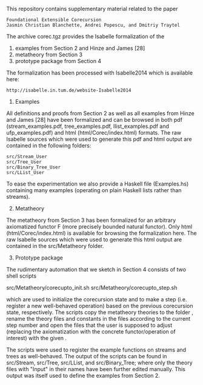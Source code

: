 This repository contains supplementary material related to the paper

    Foundational Extensible Corecursion
    Jasmin Christian Blanchette, Andrei Popescu, and Dmitriy Traytel

The archive corec.tgz provides the Isabelle formalization of the

  1. examples from Section 2 and Hinze and James [28]
  2. metatheory from Section 3
  3. prototype package from Section 4

The formalization has been processed with Isabelle2014 which is available here:

    http://isabelle.in.tum.de/website-Isabelle2014

1. Examples

All definitions and proofs from Section 2 as well as all examples from Hinze and
James [28] have been formalized and can be browsed in both pdf
(stream_examples.pdf, tree_examples.pdf, llist_examples.pdf and
ufp_examples.pdf) and html (html/Corec/index.html) formats. The raw Isabelle
sources which were used to generate this pdf and html output are contained in
the following folders:

    src/Stream_User
    src/Tree_User
    src/Binary_Tree_User
    src/LList_User

To ease the experimentation we also provide a Haskell file (Examples.hs)
containing many examples (operating on plain Haskell lists rather than streams).

2. Metatheory

The metatheory from Section 3 has been formalized for an arbitrary axiomatized
functor F (more precisely bounded natural functor). Only html
(html/Corec/index.html) is available for browsing the formalization here. The
raw Isabelle sources which were used to generate this html output are contained
in the src/Metatheory folder.

3. Prototype package

The rudimentary automation that we sketch in Section 4 consists of two shell
scripts

src/Metatheory/corecupto_init.sh <name> <editor>
src/Metatheory/corecupto_step.sh <name> <editor>

which are used to initialize the corecursion state and to make a step
(i.e. register a new well-behaved operation) based on the previous corecursion
state, respectively. The scripts copy the metatheory theories to the folder
<name>, rename the theory files and constants in the files according to the
current step number and open the files that the user is supposed to adjust
(replacing the axiomatization with the concrete functor/operation of interest)
with the given <editor>.

The scripts were used to register the example functions on streams and trees as
well-behaved. The output of the scripts can be found in src/Stream, src/Tree,
src/LList, and src/Binary_Tree; where only the theory files with "Input" in
their names have been further edited manually. This output was itself used to
define the examples from Section 2.
